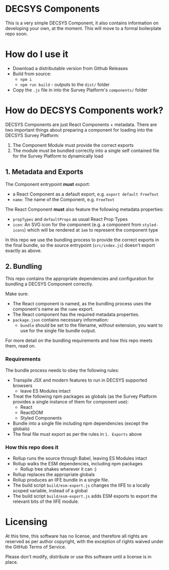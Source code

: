 # DECSYS Components

This is a very simple DECSYS Component, it also contains information on developing your own, at the moment. This will move to a formal boilerplate repo soon.

# How do I use it

- Download a distributable version from Github Releases
- Build from source:
  - `npm i`
  - `npm run build` - outputs to the `dist/` folder
- Copy the `.js` file in into the Survey Platform's `components/` folder

# How do DECSYS Components work?

DECSYS Components are just React Components + metadata. There are two important things about preparing a component for loading into the DECSYS Survey Platform:

1. The Component Module must provide the correct exports
2. The module must be bundled correctly into a single self contained file for the Survey Platform to dynamically load

## 1. Metadata and Exports

The Component entrypoint **must** export:

- a React Component as a default export, e.g. `export default FreeText`
- `name`: The name of the Component, e.g. `FreeText`

The React Component **must** also feature the following metadata properties:

- `propTypes` and `defaultProps` as usual React Prop Types
- `icon`: An SVG icon for the component (e.g. a component from `styled-icons`) which will be rendered at `1em` to represent the component type

In this repo we use the bundling process to provide the correct exports in the final bundle, so the source entrypoint (`src/index.js`) doesn't export exactly as above.

## 2. Bundling

This repo contains the appropriate dependencies and configuration for bundling a DECSYS Component correctly.

Make sure:

- The React component is named, as the bundling process uses the component's name as the `name` export.
- The React component has the required metadata properties.
- `package.json` contains necessary information:
  - `bundle` should be set to the filename, without extension, you want to use for the single file bundle output.

For more detail on the bundling requirements and how this repo meets them, read on.

### Requirements

The bundle process needs to obey the following rules:

- Transpile JSX and modern features to run in DECSYS supported browsers
  - leave ES Modules intact
- Treat the following npm packages as globals (as the Survey Platform provides a single instance of them for component use):
  - React
  - ReactDOM
  - Styled Components
- Bundle into a single file including npm dependencies (except the globals)
- The final file must export as per the rules in `1. Exports` above

### How this repo does it

- Rollup runs the source through Babel, leaving ES Modules intact
- Rollup walks the ESM dependencies, including npm packages
  - Rollup tree shakes wherever it can :)
- Rollup replaces the appropriate globals
- Rollup produces an IIFE bundle in a single file.
- The build script `build/esm-export.js` changes the IIFE to a locally scoped variable, instead of a global
- The build script `build/esm-export.js` adds ESM exports to export the relevant bits of the IIFE module.

# Licensing

At this time, this software has no license, and therefore all rights are reserved as per author copyright, with the exception of rights waived under the GitHub Terms of Service.

Please don't modify, distribute or use this software until a license is in place.
